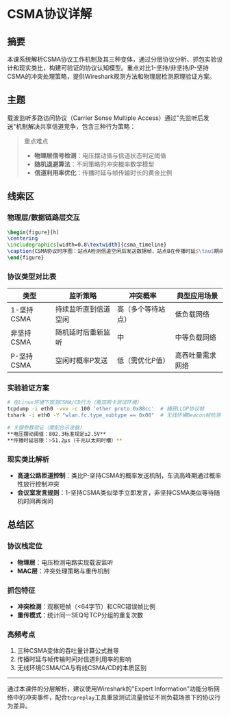 # CSMA协议详解

## 摘要

本课系统解析CSMA协议工作机制及其三种变体，通过分层协议分析、抓包实验设计和现实类比，构建可验证的协议认知模型。重点对比1-坚持/非坚持/P-坚持CSMA的冲突处理策略，提供Wireshark观测方法和物理层检测原理验证方案。

## 主题

载波监听多路访问协议（Carrier Sense Multiple Access）通过"先监听后发送"机制解决共享信道竞争，包含三种行为策略：

> 重点难点
> - **物理层信号检测**：电压摆动值与信道状态判定阈值
> - **随机退避算法**：不同策略的冲突概率数学模型
> - **信道利用率优化**：传播时延与帧传输时长的黄金比例

## 线索区

### 物理层/数据链路层交互
```latex
\begin{figure}[h]
\centering
\includegraphics[width=0.8\textwidth]{csma_timeline}
\caption{CSMA协议时序图：站点A检测信道空闲后发送数据帧，站点B在传播时延$\tau$期间误判空闲导致冲突}
\end{figure}
```

### 协议类型对比表
| 类型        | 监听策略                 | 冲突概率           | 典型应用场景       |
|-------------|--------------------------|--------------------|--------------------|
| 1-坚持CSMA  | 持续监听直到信道空闲     | 高（多个等待站点） | 低负载网络         |
| 非坚持CSMA  | 随机延时后重新监听       | 中                 | 中等负载网络       |
| P-坚持CSMA  | 空闲时概率P发送          | 低（需优化P值）    | 高吞吐量需求网络   |

### 实验验证方案
```bash
# 在Linux环境下观测CSMA/CD行为（需双网卡测试环境）
tcpdump -i eth0 -vvv -c 100 'ether proto 0x88cc'  # 捕获LLDP协议帧
tshark -i eth0 -Y "wlan.fc.type_subtype == 0x08"  # 无线环境Beacon帧检测

# 关键参数验证（需配合示波器）
**电压摆动阈值：802.3标准规定±2.5V**
**传播时延容限：>51.2μs（千兆以太网时槽）**
```

### 现实类比解析
- **高速公路匝道控制**：类比P-坚持CSMA的概率发送机制，车流高峰期通过概率性放行控制冲突
- **会议室发言规则**：1-坚持CSMA类似举手立即发言，非坚持CSMA类似等待随机时间再询问

## 总结区

### 协议栈定位
- **物理层**：电压检测电路实现载波监听
- **MAC层**：冲突处理策略与重传机制

### 抓包特征
- **冲突检测**：观察短帧（<64字节）和CRC错误帧比例
- **重传模式**：统计同一SEQ号TCP分组的重复次数

### 高频考点
1. 三种CSMA变体的吞吐量计算公式推导
2. 传播时延与帧传输时间对信道利用率的影响
3. 无线环境CSMA/CA与有线CSMA/CD的本质区别

---

通过本课件的分层解析，建议使用Wireshark的"Expert Information"功能分析网络中的冲突事件，配合`tcpreplay`工具重放测试流量验证不同负载场景下的协议行为差异。